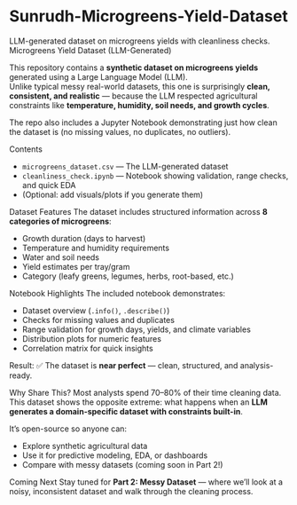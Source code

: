 # Sunrudh-Microgreens-Yield-Dataset
LLM-generated dataset on microgreens yields with cleanliness checks.
Microgreens Yield Dataset (LLM-Generated)

This repository contains a **synthetic dataset on microgreens yields** generated using a Large Language Model (LLM).  
Unlike typical messy real-world datasets, this one is surprisingly **clean, consistent, and realistic** — because the LLM respected agricultural constraints like **temperature, humidity, soil needs, and growth cycles**.

The repo also includes a Jupyter Notebook demonstrating just how clean the dataset is (no missing values, no duplicates, no outliers).

Contents
- `microgreens_dataset.csv` — The LLM-generated dataset
- `cleanliness_check.ipynb` — Notebook showing validation, range checks, and quick EDA
- (Optional: add visuals/plots if you generate them)

Dataset Features
The dataset includes structured information across **8 categories of microgreens**:
- Growth duration (days to harvest)
- Temperature and humidity requirements
- Water and soil needs
- Yield estimates per tray/gram
- Category (leafy greens, legumes, herbs, root-based, etc.)

Notebook Highlights
The included notebook demonstrates:
- Dataset overview (`.info()`, `.describe()`)
- Checks for missing values and duplicates
- Range validation for growth days, yields, and climate variables
- Distribution plots for numeric features
- Correlation matrix for quick insights

Result: ✅ The dataset is **near perfect** — clean, structured, and analysis-ready.


Why Share This?
Most analysts spend 70–80% of their time cleaning data.  
This dataset shows the opposite extreme: what happens when an **LLM generates a domain-specific dataset with constraints built-in**.  

It’s open-source so anyone can:
- Explore synthetic agricultural data
- Use it for predictive modeling, EDA, or dashboards
- Compare with messy datasets (coming soon in Part 2!)

Coming Next
Stay tuned for **Part 2: Messy Dataset** — where we’ll look at a noisy, inconsistent dataset and walk through the cleaning process.
